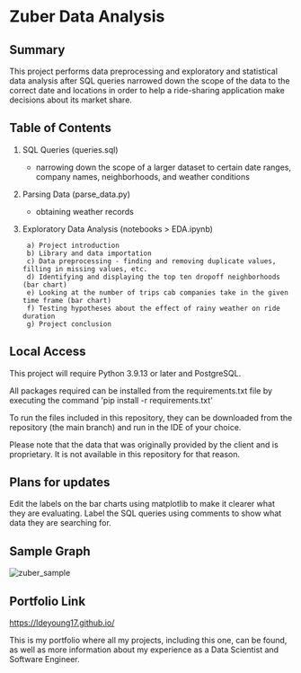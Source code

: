 # Zuber Data Analysis

<h2>Summary</h2>

This project performs data preprocessing and exploratory and statistical data analysis after SQL queries narrowed down the scope of the data to the correct date and locations in order to help a ride-sharing application make decisions about its market share.

<h2>Table of Contents</h2>

1. SQL Queries (queries.sql)
    - narrowing down the scope of a larger dataset to certain date ranges, company names, neighborhoods, and weather conditions
2. Parsing Data (parse_data.py)
    - obtaining weather records
3. Exploratory Data Analysis (notebooks > EDA.ipynb)
      
        a) Project introduction
        b) Library and data importation
        c) Data preprocessing - finding and removing duplicate values, filling in missing values, etc.
        d) Identifying and displaying the top ten dropoff neighborhoods (bar chart)
        e) Looking at the number of trips cab companies take in the given time frame (bar chart)
        f) Testing hypotheses about the effect of rainy weather on ride duration
        g) Project conclusion


<h2>Local Access</h2>

This project will require Python 3.9.13 or later and PostgreSQL.

All packages required can be installed from the requirements.txt file by executing the command 'pip install -r requirements.txt'

To run the files included in this repository, they can be downloaded from the repository (the main branch) and run in the IDE of your choice.

Please note that the data that was originally provided by the client and is proprietary. It is not available in this repository for that reason.

<h2>Plans for updates</h2>

Edit the labels on the bar charts using matplotlib to make it clearer what they are evaluating. 
Label the SQL queries using comments to show what data they are searching for. 

<h2>Sample Graph</h2>

![zuber_sample](https://github.com/LDeYoung17/zuber-practicum/assets/70500225/07e22a1b-dd38-4e88-885e-84b7f9fc9d46)


<h2>Portfolio Link</h2>

https://ldeyoung17.github.io/

This is my portfolio where all my projects, including this one, can be found, as well as more information about my experience as a Data Scientist and Software Engineer.
